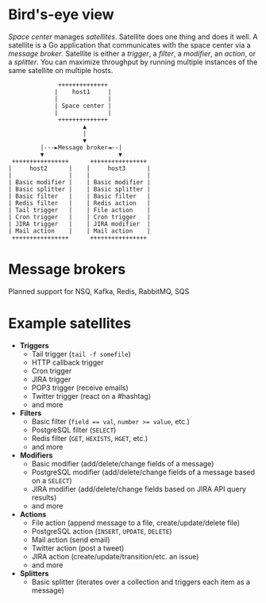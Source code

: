 # Bird's-eye view
_Space center_ manages _satellites_. Satellite does one thing and does it well.
A satellite is a Go application that communicates with the space center via a _message broker_.
Satellite is either a _trigger_, a _filter_, a _modifier_, an _action_, or a _splitter_.
You can maximize throughput by running multiple instances of the same satellite on multiple hosts.

```
              ++++++++++++++
             |    host1     |
             |              |
             | Space center |
             |              |
              ++++++++++++++
                     ▲
                     |
                     ▼
         |---►Message broker◄--|
         ▼                     ▼
 ++++++++++++++++      ++++++++++++++++
|     host2      |    |     host3      |
|                |    |                |
| Basic modifier |    | Basic modifier |
| Basic splitter |    | Basic splitter |
| Basic filter   |    | Basic filter   |
| Redis filter   |    | Redis action   |
| Tail trigger   |    | File action    |
| Cron trigger   |    | Cron trigger   |
| JIRA trigger   |    | JIRA modifier  |
| Mail action    |    | Mail action    |
 ++++++++++++++++      ++++++++++++++++
 ````

# Message brokers
Planned support for NSQ, Kafka, Redis, RabbitMQ, SQS

# Example satellites
 - **Triggers**
   - Tail trigger (`tail -f somefile`)
   - HTTP callback trigger
   - Cron trigger
   - JIRA trigger
   - POP3 trigger (receive emails)
   - Twitter trigger (react on a #hashtag)
   - and more
 - **Filters**
   - Basic filter (`field == val`, `number >= value`, etc.)
   - PostgreSQL filter (`SELECT`)
   - Redis filter (`GET`, `HEXISTS`, `HGET`, etc.)
   - and more
 - **Modifiers**
   - Basic modifier (add/delete/change fields of a message)
   - PostgreSQL modifier (add/delete/change fields of a message based on a `SELECT`)
   - JIRA modifier (add/delete/change fields based on JIRA API query results)
   - and more
 - **Actions**
   - File action (append message to a file, create/update/delete file)
   - PostgreSQL action (`INSERT`, `UPDATE`, `DELETE`)
   - Mail action (send email)
   - Twitter action (post a tweet)
   - JIRA action (create/update/transition/etc. an issue)
   - and more
 - **Splitters**
   - Basic splitter (iterates over a collection and triggers each item as a message)

